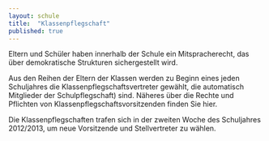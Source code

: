 ```yaml
---
layout: schule
title:  "Klassenpflegschaft"
published: true
---
```



Eltern und Schüler haben innerhalb der Schule ein Mitspracherecht, das über demokratische Strukturen sichergestellt wird.

Aus den Reihen der Eltern der Klassen werden zu Beginn eines jeden Schuljahres die Klassenpflegschaftsvertreter gewählt, die automatisch Mitglieder der Schulpflegschaft) sind. Näheres über die Rechte und Pflichten von Klassenpflegschaftsvorsitzenden finden Sie hier.

Die Klassenpflegschaften trafen sich in der zweiten Woche des Schuljahres 2012/2013, um neue Vorsitzende und Stellvertreter zu wählen. 
